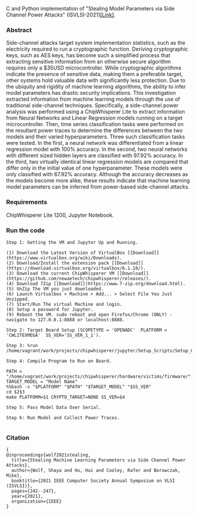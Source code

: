 C and Python implementation of "Stealing Model Parameters via Side Channel Power Attacks" (ISVLSI-2021)[[Link]](https://ieeexplore.ieee.org/document/9516772).

### Abstract
Side-channel attacks target system implementation statistics, such as the electricity required to run a cryptographic function. Deriving cryptographic keys, such as AES keys, has become such a simplified process that extracting sensitive information from an otherwise secure algorithm requires only a $35USD microcontroller. While cryptographic algorithms indicate the presence of sensitive data, making them a preferable target, other systems hold valuable data with significantly less protection. Due to the ubiquity and rigidity of machine learning algorithms, the ability to infer model parameters has drastic security implications. This investigation extracted information from machine learning models through the use of traditional side-channel techniques. Specifically, a side-channel power analysis was performed using a ChipWhisperer Lite to extract information from Neural Networks and Linear Regression models running on a target microcontroller. Then, time series classification tasks were performed on the resultant power traces to determine the differences between the two models and their varied hyperparameters. Three such classification tasks were tested. In the first, a neural network was differentiated from a linear regression model with 100% accuracy. In the second, two neural networks with different sized hidden layers are classified with 97.92% accuracy. In the third, two virtually identical linear regression models are compared that differ only in the initial value of one hyperparameter. These models were only classified with 67.92% accuracy. Although the accuracy decreases as the models become more alike, these results indicate that machine learning model parameters can be inferred from power-based side-channel attacks.

### Requirements

ChipWhisperer Lite 1200, Jupyter Notebook.

### Run the code

```
Step 1: Getting the VM and Jupyter Up and Running.

(1) Download the Latest Version of VirtualBox [[Download]](https://www.virtualbox.org/wiki/Downloads).
(2) Download/Install the extension pack [[Download]](https://download.virtualbox.org/virtualbox/6.1.18/). 
(3) Download the current ChipWhisperer VM [[Download]](https://github.com/newaetech/chipwhisperer/releases/). 
(4) Download 7Zip [[Download]](https://www.7-zip.org/download.html). 
(5) UnZip The VM you just downloaded.
(6) Launch Virtualbox > Machine > Add... > Select File You Just Unzipped.
(7) Start/Run The virtual Machine and login.
(8) Setup a password for Jupyter.
(9) Reboot the VM. sudo reboot and open Firefox/Chrome (ONLY) - navigate to 127.0.0.1:8888 or localhost:8888.
 
Step 2: Target Board Setup (SCOPETYPE = 'OPENADC'  PLATFORM = 'CWLITEXMEGA'  SS_VER='SS_VER_1_1').

Step 3: %run /home/vagrant/work/projects/chipwhisperer/jupyter/Setup_Scripts/Setup_Generic.ipynb.

Step 4: Compile Program to Run on Board. 

PATH = "/home/vagrant/work/projects/chipwhisperer/hardware/victims/firmware/"
TARGET_MODEL = "Model Name" 
%%bash -s "$PLATFORM" "$PATH" "$TARGET_MODEL" "$SS_VER"
cd $2$3 
make PLATFORM=$1 CRYPTO_TARGET=NONE SS_VER=$4

Step 5: Pass Model Data Over Serial.

Step 6: Run Model and Collect Power Traces.
 
```

### Citation
```
{
@inproceedings{wolf2021stealing,
  title={Stealing Machine Learning Parameters via Side Channel Power Attacks},
  author={Wolf, Shaya and Hu, Hui and Cooley, Rafer and Borowczak, Mike},
  booktitle={2021 IEEE Computer Society Annual Symposium on VLSI (ISVLSI)},
  pages={242--247},
  year={2021},
  organization={IEEE}
}
```
